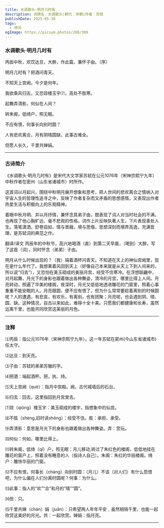 ```yaml
---
title: 水调歌头·明月几时有
description: 词牌名：水调歌头|朝代：宋朝|作者：苏轼
publishDate: 2025-05-30
tags:
  - 诗词
ogImage: https://picsum.photos/200/300
---
```

### 水调歌头·明月几时有

丙辰中秋，欢饮达旦，大醉，作此篇，兼怀子由。（序）

明月几时有？把酒问青天。

不知天上宫阙，今夕是何年。

我欲乘风归去，又恐琼楼玉宇⑺，高处不胜寒。


起舞弄清影，何似在人间？

转朱阁，低绮户，照无眠。

不应有恨，何事长向别时圆？

人有悲欢离合，月有阴晴圆缺，此事古难全。

但愿人长久，千里共婵娟。


------------------------------------------


### 古诗简介

《水调歌头·明月几时有》是宋代大文学家苏轼在公元1076年（宋神宗熙宁九年）中秋作者在密州（山东省诸城市）时所作。

这首词以月起兴，围绕中秋明月展开想象和思考，把人世间的悲欢离合之情纳入对宇宙人生的哲理性追寻之中，反映了作者复杂而又矛盾的思想感情，又表现出作者热爱生活与积极向上的乐观精神。

着眼中秋月明、并以月抒情，兼怀念其弟子由，既表现了词人对当时社会的不满，也再现了他心胸旷远、毫不悲观的性格。词作上片反映执著人生，下片表现善处人生。落笔潇洒，舒卷自如，情与景融，境与思偕，思想深刻而境界高逸，充满哲理，是苏轼词的典范之作。

翻译/译文
丙辰年的中秋节，高兴地喝酒（直）到第二天早晨，（喝到）大醉，写了这首（词），同时怀念（弟弟）子由。

明月从什么时候出现的？（我）端着酒杯问青天。不知道在天上的神仙宫阙里，现在是什么年代了。我想乘着风回到天上（好像自己本来就是从天上下到人间来的，所以说“归去”），又恐怕在美玉砌成的美丽月宫，经受不住寒冷。在浮想联翩中，对月起舞，月光下的身影也跟着做出各种舞姿，清冷的月宫，哪里比得上人间。月亮转动，照遍了华美的楼阁，夜深时，月光又低低地透进雕花的门窗里，照着心事重重不能安眠的人。月亮既圆，便不应有恨了，但为什么常常要趁着离别的时候圆呢？人的遭遇，有悲哀，有欢乐，有离别，也有团聚；月亮呢，也会遇到阴、晴、圆、缺。这种情况，自古以来如此，难得十全十美。只愿我们都健康和长寿，虽然远离千里，也能共同欣赏这美丽的月色。

-----------------------

### 注释
⑴丙辰：指公元1076年（宋神宗熙宁九年）。这一年苏轼在密州(今山东省诸城市)任太守。

⑵达旦：到天亮。

⑶子由：苏轼的弟弟苏辙的字。

⑷把酒：端起酒杯。把，执、持。

⑸天上宫阙（què）：指月中宫殿。阙，古代城墙后的石台。

⑹归去：回去，这里指回到月宫里去。

⑺琼（qióng）楼玉宇：美玉砌成的楼宇，指想象中的仙宫。

⑻不胜（shèng,旧时读shēng）：经受不住。胜：承担、承受。

⑼弄清影：意思是月光下的身影也跟着做出各种舞姿。弄：赏玩。

⑽何似：何如，哪里比得上。

⑾转朱阁，低绮（qǐ）户，照无眠：月儿移动,转过了朱红色的楼阁，低低地挂在雕花的窗户上，照着没有睡意的人（指诗人自己）。朱阁：朱红的华丽楼阁。绮户：雕饰华丽的门窗。

⑿不应有恨，何事长（cháng）向别时圆：（月儿）不该（对人们）有什么怨恨吧，为什么偏在人们分离时圆呢？何事：为什么。

⒀此事：指人的“欢”“合”和月的“晴”“圆”。

⒁但：只。

⒂千里共婵（chán）娟（juān）：只希望两人年年平安﹐虽然相隔千里，也能一起欣赏这美好的月光。共：一起欣赏。婵娟：指月亮。



-------------------
